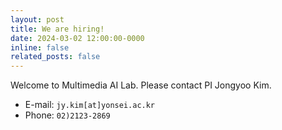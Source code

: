 ```yaml
---
layout: post
title: We are hiring!
date: 2024-03-02 12:00:00-0000
inline: false
related_posts: false
---
```


Welcome to Multimedia AI Lab.
Please contact PI Jongyoo Kim.

- E-mail: `jy.kim[at]yonsei.ac.kr`
- Phone: `02)2123-2869`

